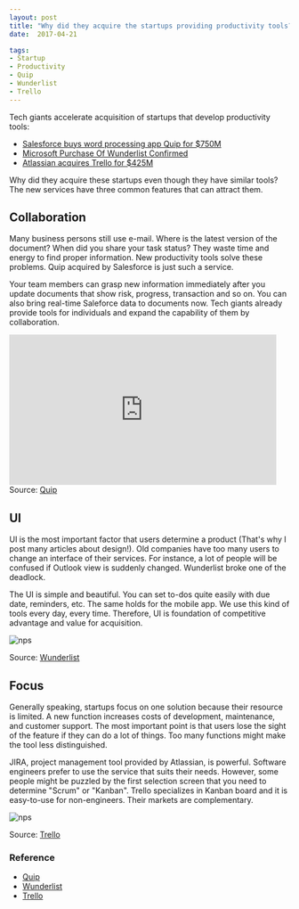 ```yaml
---
layout: post
title: "Why did they acquire the startups providing productivity tools?"
date:  2017-04-21

tags:
- Startup
- Productivity
- Quip
- Wunderlist
- Trello
---
```


Tech giants accelerate acquisition of startups that develop productivity tools:

- [Salesforce buys word processing app Quip for $750M](https://techcrunch.com/2016/08/01/salesforce-buys-word-processing-app-quip-for-750m/)
- [Microsoft Purchase Of Wunderlist Confirmed](https://techcrunch.com/2015/06/02/microsoft-purchase-of-wunderlist-confirmed/)
- [Atlassian acquires Trello for $425M](https://techcrunch.com/2017/01/09/atlassian-acquires-trello/)

Why did they acquire these startups even though they have similar tools? The new services have three common features that can attract them.


## Collaboration

Many business persons still use e-mail. Where is the latest version of the document? When did you share your task status? They waste time and energy to find proper information. New productivity tools solve these problems. Quip acquired by Salesforce is just such a service.

Your team members can grasp new information immediately after you update documents that show risk, progress, transaction and so on. You can also bring real-time Saleforce data to documents now. Tech giants already provide tools for individuals and expand the capability of them by collaboration.

<div class="video">
    <iframe allowtransparency="true" frameborder="0" scrolling="no" class="wistia_embed" name="wistia_embed" src="https://fast.wistia.com/embed/iframe/nw4j8tiu81" width="480" height="270"></iframe>
</div>
<div class="source">Source: <a href="https://quip.com/about/tour">Quip</a></div>


## UI

UI is the most important factor that users determine a product (That's why I post many articles about design!). Old companies have too many users to change an interface of their services. For instance, a lot of people will be confused if Outlook view is suddenly changed. Wunderlist broke one of the deadlock.

The UI is simple and beautiful. You can set to-dos quite easily with due date, reminders, etc. The same holds for the mobile app. We use this kind of tools every day, every time. Therefore, UI is foundation of competitive advantage and value for acquisition.

![nps]({{site.github.url}}/images/posts/wunderlist.png)
<div class="source">Source: <a href="https://www.wunderlist.com/">Wunderlist</a></div>


## Focus

Generally speaking, startups focus on one solution because their resource is limited. A new function increases costs of development, maintenance, and customer support. The most important point is that users lose the sight of the feature if they can do a lot of things. Too many functions might make the tool less distinguished.

JIRA, project management tool provided by Atlassian, is powerful. Software engineers prefer to use the service that suits their needs. However, some people might be puzzled by the first selection screen that you need to determine "Scrum" or "Kanban". Trello specializes in Kanban board and it is easy-to-use for non-engineers. Their markets are complementary.

![nps]({{site.github.url}}/images/posts/trello.png)
<div class="source">Source: <a href="https://trello.com/">Trello</a></div>

### Reference

<div class="list">
  <ul>
    <li><a href="https://quip.com/about/tour">Quip</a></li>
    <li><a href="https://www.wunderlist.com/">Wunderlist</a></li>
    <li><a href="https://trello.com/">Trello</a></li>
 </ul>
</div>

